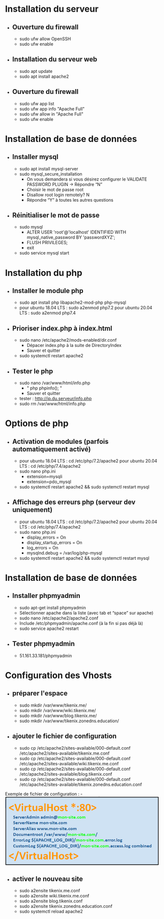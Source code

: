 # Installation du serveur

- ##  Ouverture du firewall

	- sudo ufw allow OpenSSH
	- sudo ufw enable

- ## Installation du serveur web

	- sudo apt update
	- sudo apt install apache2

- ## Ouverture du firewall

	- sudo ufw app list
	- sudo ufw app info "Apache Full"
	- sudo ufw allow in "Apache Full"
	- sudo ufw enable

# Installation de base de données

- ## Installer mysql 

	- sudo apt install mysql-server
	- sudo mysql_secure_installation
		- On vous demandera si vous désirez configurer le VALIDATE PASSWORD PLUGIN → Répondre “N”
		- Choisir le mot de passe root
		- Disallow root login remotely? N
		- Répondre “Y” à toutes les autres questions

- ## Réinitialiser le mot de passe 

	- sudo mysql
		- ALTER USER 'root'@'localhost' IDENTIFIED WITH mysql_native_password BY 'passwordXYZ';
		- FLUSH PRIVILEGES;
		- exit
	- sudo service mysql start

# Installation du php

- ## Installer le module php

	- sudo apt install php libapache2-mod-php php-mysql
	- pour ubuntu 18.04 LTS : sudo a2enmod php7.2 pour ubuntu 20.04 LTS : sudo a2enmod php7.4

- ## Prioriser index.php à index.html

	- sudo nano /etc/apache2/mods-enabled/dir.conf
		- Dépacer index.php à la suite de DirectoryIndex
		- Sauver et quitter
	- sudo systemctl restart apache2

- ## Tester le php

	- sudo nano /var/www/html/info.php
		- " php phpinfo(); "
		- Sauver et quitter
	- tester : http://ip.du.serveur/info.php
	- sudo rm /var/www/html/info.php

# Options de php

- ## Activation de modules (parfois automatiquement activé)

	- pour ubuntu 18.04 LTS : cd /etc/php/7.2/apache2 pour ubuntu 20.04 LTS : cd /etc/php/7.4/apache2
	- sudo nano php.ini
		- extension=mysqli
		- extension=pdo_mysql
	- sudo systemctl restart apache2 && sudo systemctl restart mysql

- ## Affichage des erreurs php (serveur dev uniquement)

	- pour ubuntu 18.04 LTS : cd /etc/php/7.2/apache2 pour ubuntu 20.04 LTS : cd /etc/php/7.4/apache2
	- sudo nano php.ini
		- display_errors = On
		- display_startup_errors = On
		- log_errors = On
		- mysqlnd.debug = /var/log/php-mysql
	- sudo systemctl restart apache2 && sudo systemctl restart mysql

# Installation de base de données

- ## Installer phpmyadmin

	- sudo apt-get install phpmyadmin
	- Sélectionner apache dans la liste (avec tab et “space” sur apache)
	- sudo nano /etc/apache2/apache2.conf
	- Include /etc/phpmyadmin/apache.conf  (à la fin si pas déjà là)
	- sudo service apache2 restart

- ## Tester phpmyadmin

	- 51.161.33.181/phpmyadmin

# Configuration des Vhosts

- ## préparer l'espace

	- sudo mkdir /var/www/tikenix.me/
	- sudo mkdir /var/www/wiki.tikenix.me/
	- sudo mkdir /var/www/blog.tikenix.me/
	- sudo mkdir /var/www/tikenix.zonedns.education/

- ## ajouter le fichier de configuration

	- sudo cp /etc/apache2/sites-available/000-default.conf /etc/apache2/sites-available/tikenix.me.conf
	- sudo cp /etc/apache2/sites-available/000-default.conf /etc/apache2/sites-available/wiki.tikenix.me.conf
	- sudo cp /etc/apache2/sites-available/000-default.conf /etc/apache2/sites-available/blog.tikenix.conf
	- sudo cp /etc/apache2/sites-available/000-default.conf /etc/apache2/sites-available/tikenix.zonedns.education.conf

Exemple de fichier de configuration : 
	- ![](https://github.com/cegepmatane/projet-serveur-web-2020-KennyMarechal-1/blob/master/doc/images/config_exemple.png)



- ## activer le nouveau site

	- sudo a2ensite tikenix.me.conf
	- sudo a2ensite wiki.tikenix.me.conf
	- sudo a2ensite blog.tikenix.conf
	- sudo a2ensite tikenix.zonedns.education.conf
	- sudo systemctl reload apache2





